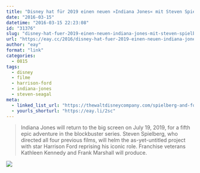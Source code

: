 ```yaml
---
title: "Disney hat für 2019 einen neuen »Indiana Jones« mit Steven Spielberg und Harrison Ford angekündigt"
date: "2016-03-15"
datetime: "2016-03-15 22:23:08"
id: "31376"
slug: "disney-hat-fuer-2019-einen-neuen-indiana-jones-mit-steven-spielberg-und-harrison-ford-angekuendigt"
url: "https://eay.cc/2016/disney-hat-fuer-2019-einen-neuen-indiana-jones-mit-steven-spielberg-und-harrison-ford-angekuendigt/"
author: "eay"
format: "link"
categories:
  - 0815
tags:
  - disney
  - filme
  - harrison-ford
  - indiana-jones
  - steven-seagal
meta:
  - linked_list_url: "https://thewaltdisneycompany.com/spielberg-and-ford-reunite-as-indiana-jones-returns-to-theaters-july-19-2019/"
  - yourls_shorturl: "https://eay.li/2sc"
---
```


> Indiana Jones will return to the big screen on July 19, 2019, for a fifth epic adventure in the blockbuster series. Steven Spielberg, who directed all four previous films, will helm the as-yet-untitled project with star Harrison Ford reprising his iconic role. Franchise veterans Kathleen Kennedy and Frank Marshall will produce.

![](http://i.giphy.com/xThuWtjKfuY92Vqro4.gif)
